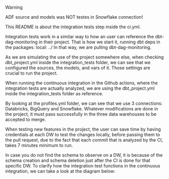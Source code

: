> [!WARNING]  
> ADF source and models was NOT testes in Snowflake connection!

This README is about the integration tests step inside the ci.yml.

 Integration tests work in a similar way to how an user can reference the dbt-dag-monitoring in their project. That is how we start it, running 
	dbt deps in the packages: local: ../
In that way, we are pulling dbt-dag-monitoring.
 
  As we are simulating the use of the project somewhere else, when checking dbt_project.yml inside the integration_tests folder, we can see that we configured the sources, the models, and vars of it. Those settings are crucial to run the project. 

  When running the continuous integration in the Github actions, where the integration tests are actually analyzed, we are using the dbt_project.yml inside the integration_tests folder as reference.

By looking at the profiles.yml folder, we can see that we use 3 connections: Databricks, BigQuery and Snowflake. Whatever modifications are done in the project, it must pass successfully in the three data warehouses to be accepted to merge.

When testing new features in the project, the user can save time by having credentials at each DW to test the changes locally, before passing them to the pull request, due to the fact that each commit that is analyzed by the CI, takes 7 minutes minimum to run.

In case you do not find the schema to observe on a DW, it is because of the schema creation and schema deletion just after the CI is done for that specific DW.
To clarify how the integration test functions in the continuous integration, we can take a look at the diagram below:




